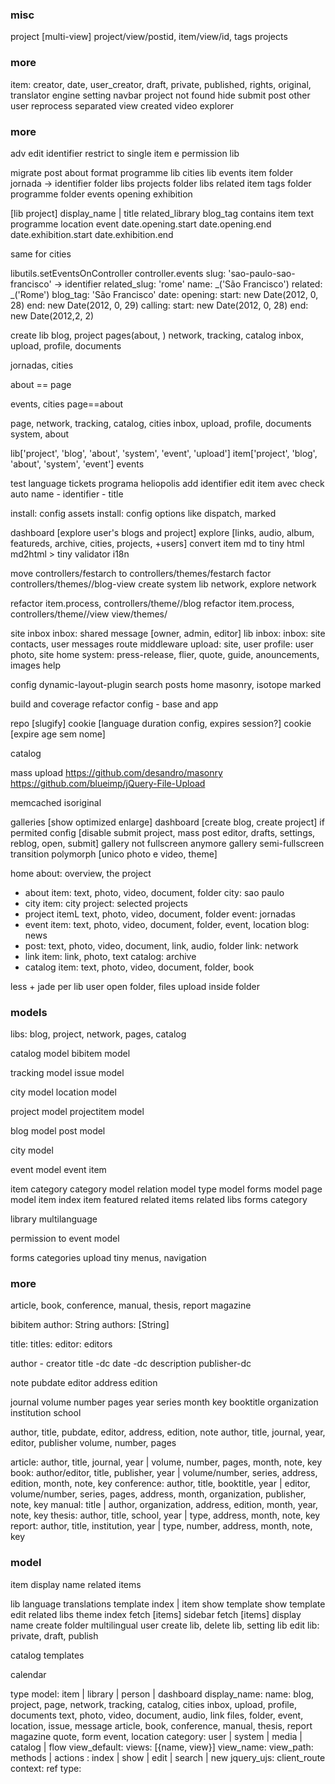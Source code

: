 ### misc


project [multi-view]
project/view/postid, item/view/id, tags projects

### more



item: creator, date, user_creator, draft, private, published, rights, original, translator
engine setting navbar
project not found
hide submit post other user
reprocess separated
view created video explorer

### more

adv edit identifier restrict to single item e permission lib

migrate post about format programme
lib cities
lib events
  item folder jornada -> identifier
    folder libs projects
    folder libs related
    item tags
    folder programme
    folder events
      opening
      exhibition
  
  [lib project]
  display_name | title
  related_library
  blog_tag
  contains
    item text programme
    location
    event
      date.opening.start
      date.opening.end
      date.exhibition.start
      date.exhibition.end
      
same for cities
    
libutils.setEventsOnController
  controller.events
    slug: 'sao-paulo-sao-francisco' -> identifier
    related_slug: 'rome'
    name: _('São Francisco')
    related: _('Rome')
    blog_tag: 'São Francisco'
    date:
      opening:
        start: new Date(2012, 0, 28)
        end: new Date(2012, 0, 29)
      calling:
        start: new Date(2012, 0, 28)
        end: new Date(2012,2, 2)
        


create lib
  blog, project
  pages(about, )
  network, tracking, catalog
  inbox, upload, profile, documents
  
  jornadas, cities
  
  
  about == page
  
  events, cities
  page==about
  
  page, network, tracking, catalog, cities 
  inbox, upload, profile, documents
  system, about
  
  
  lib['project', 'blog', 'about', 'system', 'event', 'upload']
  item['project', 'blog', 'about', 'system', 'event']
  events
  

    


test language
tickets
programa heliopolis
add identifier edit item avec check auto
name - identifier - title



install: config assets
install: config options like dispatch, marked



dashboard [explore user's blogs and project]
explore [links, audio, album, featureds, archive, cities, projects, +users]
convert item md to tiny html
md2html > tiny
validator i18n

move controllers/festarch to controllers/themes/festarch
factor controllers/themes/<theme>/blog-view
create system lib network, explore network

refactor item.process, controllers/theme/<name>/blog
refactor item.process, controllers/theme/<name>/view
view/themes/<name>

site inbox
inbox: shared message [owner, admin, editor]
lib inbox:
inbox: site contacts, user messages
route middleware
upload: site, user
profile: user photo, site home
system: press-release, flier, quote, guide, anouncements, images
help

config dynamic-layout-plugin
search posts home masonry, isotope
marked

build and coverage
refactor config - base and app

repo [slugify]
cookie [language duration config, expires session?]
cookie [expire age sem nome]



catalog

mass upload
https://github.com/desandro/masonry
https://github.com/blueimp/jQuery-File-Upload

memcached
isoriginal

galleries [show optimized enlarge]
dashboard [create blog, create project] if permited
config [disable submit project, mass post editor, drafts, settings, reblog, open, submit]
gallery not fullscreen anymore
gallery semi-fullscreen transition
polymorph [unico photo e video, theme]

home
about: overview, the project
- about item: text, photo, video, document, folder
city: sao paulo
- city item: city
project: selected projects
- project itemL text, photo, video, document, folder
event: jornadas
- event item: text, photo, video, document, folder, event, location
blog: news
- post: text, photo, video, document, link, audio, folder
link: network
- link item: link, photo, text
catalog: archive
- catalog item: text, photo, video, document, folder, book


less + jade per lib user
open folder, files upload inside folder

### models
libs: blog, project, network, pages, catalog

catalog model
bibitem model

tracking model
issue model

city model
location model

project model
projectitem model

blog model
post model

city model

event model
event item


item category
category model
relation model
type model
forms model
page model
  item index
  item featured
  related items
  related libs
  forms
  category
  
library multilanguage


permission to event model

forms
categories
upload tiny
menus, navigation

### more

article, book, conference, manual, thesis, report
magazine

bibitem
author: String
authors: [String]

title:
titles:
editor:
editors




author - creator
title -dc
date -dc
description
publisher-dc

note
pubdate
editor
address
edition


journal
volume
number
pages
year
series
month
key
booktitle
organization
institution
school

author, title, pubdate, editor, address, edition, note
author, title, journal, year, editor, publisher
volume, number, pages

article: author, title, journal, year | volume, number, pages, month, note, key
book: author/editor, title, publisher, year | volume/number, series, address, edition, month, note, key
conference: author, title, booktitle, year | editor, volume/number, series, pages, address, month, organization, publisher, note, key
manual: title | author, organization, address, edition, month, year, note, key
thesis: author, title, school, year | type, address, month, note, key
report: author, title, institution, year | type, number, address, month, note, key



### model



item
  display name
  related items



lib
  language
  translations
  template index | item show
  template show
  template edit
  related libs
  theme
  index fetch [items]
  sidebar fetch [items]
  display name
  create folder
  multilingual
  user create lib, delete lib, setting lib
  edit lib: private, draft, publish


catalog templates

calendar

type
  model:    item | library | person | dashboard
  display_name: 
  name:     blog, project, page, network, tracking, catalog, cities 
            inbox, upload, profile, documents
            text, photo, video, document, audio, link
            files, folder, event, location, issue, message
            article, book, conference, manual, thesis, report
            magazine
            quote, form event, location
  category: user | system | media | catalog | flow
  view_default:
  views: [{name, view}]
  view_name:
  view_path:
  methods | actions : index | show | edit | search | new
  jquery_ujs:
  client_route
  context: ref type:
  
